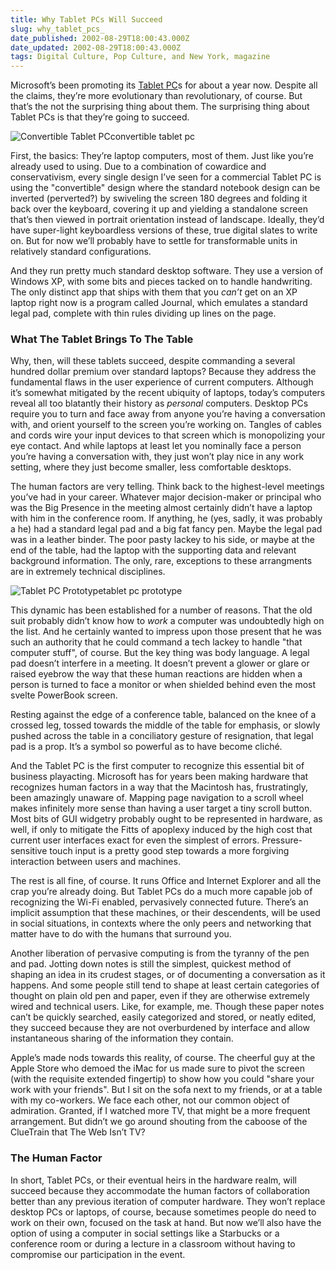 ```yaml
---
title: Why Tablet PCs Will Succeed
slug: why_tablet_pcs_
date_published: 2002-08-29T18:00:43.000Z
date_updated: 2002-08-29T18:00:43.000Z
tags: Digital Culture, Pop Culture, and New York, magazine
---
```


Microsoft’s been promoting its [Tablet PC](http://www.microsoft.com/windowsxp/tabletpc/)s for about a year now. Despite all the claims, they’re more evolutionary than revolutionary, of course. But that’s the not the surprising thing about them. The surprising thing about Tablet PCs is that they’re going to succeed.

![Convertible Tablet PC](/magazine/images/tabletpcanim.gif)convertible tablet pc

First, the basics: They’re laptop computers, most of them. Just like you’re already used to using. Due to a combination of cowardice and conservativism, every single design I’ve seen for a commercial Tablet PC is using the "convertible" design where the standard notebook design can be inverted (perverted?) by swiveling the screen 180 degrees and folding it back over the keyboard, covering it up and yielding a standalone screen that’s then viewed in portrait orientation instead of landscape. Ideally, they’d have super-light keyboardless versions of these, true digital slates to write on. But for now we’ll probably have to settle for transformable units in relatively standard configurations.

And they run pretty much standard desktop software. They use a version of Windows XP, with some bits and pieces tacked on to handle handwriting. The only distinct app that ships with them that you *can’t* get on an XP laptop right now is a program called Journal, which emulates a standard legal pad, complete with thin rules dividing up lines on the page.

### What The Tablet Brings To The Table

Why, then, will these tablets succeed, despite commanding a several hundred dollar premium over standard laptops? Because they address the fundamental flaws in the user experience of current computers. Although it’s somewhat mitigated by the recent ubiquity of laptops, today’s computers reveal all too blatantly their history as *personal* computers. Desktop PCs require you to turn and face away from anyone you’re having a conversation with, and orient yourself to the screen you’re working on. Tangles of cables and cords wire your input devices to that screen which is monopolizing your eye contact. And while laptops at least let you nominally face a person you’re having a conversation with, they just won’t play nice in any work setting, where they just become smaller, less comfortable desktops.

The human factors are very telling. Think back to the highest-level meetings you’ve had in your career. Whatever major decision-maker or principal who was the Big Presence in the meeting almost certainly didn’t have a laptop with him in the conference room. If anything, he (yes, sadly, it was probably a he) had a standard legal pad and a big fat fancy pen. Maybe the legal pad was in a leather binder. The poor pasty lackey to his side, or maybe at the end of the table, had the laptop with the supporting data and relevant background information. The only, rare, exceptions to these arrangments are in extremely technical disciplines.

![Tablet PC Prototype](/magazine/images/tabletprototype.jpg)tablet pc prototype

This dynamic has been established for a number of reasons. That the old suit probably didn’t know how to *work* a computer was undoubtedly high on the list. And he certainly wanted to impress upon those present that he was such an authority that he could command a tech lackey to handle "that computer stuff", of course. But the key thing was body language. A legal pad doesn’t interfere in a meeting. It doesn’t prevent a glower or glare or raised eyebrow the way that these human reactions are hidden when a person is turned to face a monitor or when shielded behind even the most svelte PowerBook screen.

Resting against the edge of a conference table, balanced on the knee of a crossed leg, tossed towards the middle of the table for emphasis, or slowly pushed across the table in a conciliatory gesture of resignation, that legal pad is a prop. It’s a symbol so powerful as to have become cliché.

And the Tablet PC is the first computer to recognize this essential bit of business playacting. Microsoft has for years been making hardware that recognizes human factors in a way that the Macintosh has, frustratingly, been amazingly unaware of. Mapping page navigation to a scroll wheel makes infinitely more sense than having a user target a tiny scroll button. Most bits of GUI widgetry probably ought to be represented in hardware, as well, if only to mitigate the Fitts of apoplexy induced by the high cost that current user interfaces exact for even the simplest of errors. Pressure-sensitive touch input is a pretty good step towards a more forgiving interaction between users and machines.

The rest is all fine, of course. It runs Office and Internet Explorer and all the crap you’re already doing. But Tablet PCs do a much more capable job of recognizing the Wi-Fi enabled, pervasively connected future. There’s an implicit assumption that these machines, or their descendents, will be used in social situations, in contexts where the only peers and networking that matter have to do with the humans that surround you.

Another liberation of pervasive computing is from the tyranny of the pen and pad. Jotting down notes is still the simplest, quickest method of shaping an idea in its crudest stages, or of documenting a conversation as it happens. And some people still tend to shape at least certain categories of thought on plain old pen and paper, even if they are otherwise extremely wired and technical users. Like, for example, me. Though these paper notes can’t be quickly searched, easily categorized and stored, or neatly edited, they succeed because they are not overburdened by interface and allow instantaneous sharing of the information they contain.

Apple’s made nods towards this reality, of course. The cheerful guy at the Apple Store who demoed the iMac for us made sure to pivot the screen (with the requisite extended fingertip) to show how you could "share your work with your friends". But I sit on the sofa next to my friends, or at a table with my co-workers. We face each other, not our common object of admiration. Granted, if I watched more TV, that might be a more frequent arrangement. But didn’t we go around shouting from the caboose of the ClueTrain that The Web Isn’t TV?

### The Human Factor

In short, Tablet PCs, or their eventual heirs in the hardware realm, will succeed because they accommodate the human factors of collaboration better than any previous iteration of computer hardware. They won’t replace desktop PCs or laptops, of course, because sometimes people do need to work on their own, focused on the task at hand. But now we’ll also have the option of using a computer in social settings like a Starbucks or a conference room or during a lecture in a classroom without having to compromise our participation in the event.
